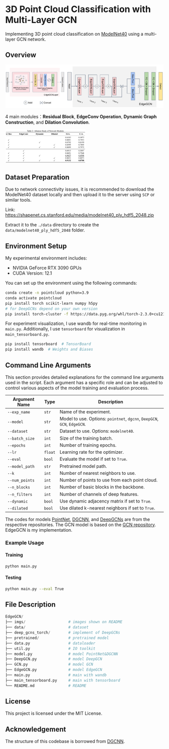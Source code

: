 # 3D Point Cloud Classification with Multi-Layer GCN

Implementing 3D point cloud classification on [ModelNet40](https://modelnet.cs.princeton.edu/) using a multi-layer GCN network.

## Overview

[![framework](.\imgs\framework.png)](https://github.com/tjuDavidWang/Point-Cloud-Classification-with-Multi-GCN/blob/main/imgs/framework.png)

4 main modules：**Residual Block**, **EdgeConv Operation**, **Dynamic Graph Construction**,  and **Dilation Convolution**.

<img src=".\imgs\exp.png" alt="exp" style="zoom:25%;" />

## Dataset Preparation

Due to network connectivity issues, it is recommended to download the ModelNet40 dataset locally and then upload it to the server using `SCP` or similar tools.

Link: https://shapenet.cs.stanford.edu/media/modelnet40_ply_hdf5_2048.zip

Extract it to the `./data` directory to create the `data/modelnet40_ply_hdf5_2048` folder.

## Environment Setup

My experimental environment includes:

- NVIDIA GeForce RTX 3090 GPUs
- CUDA Version: 12.1

You can set up the environment using the following commands:

```sh
conda create -n pointcloud python=3.9
conda activate pointcloud
pip install torch scikit-learn numpy h5py
# for DeepGCNs depend on your own version
pip install torch-cluster -f https://data.pyg.org/whl/torch-2.3.0+cu121.html
```

For experiment visualization, I use wandb for real-time monitoring in `main.py`. Additionally, I use `tensorboard` for visualization in `main_tensorboard.py`.

```sh
pip install tensorboard  # TensorBoard
pip install wandb  # Weights and Biases
```

## Command Line Arguments

This section provides detailed explanations for the command line arguments used in the script. Each argument has a specific role and can be adjusted to control various aspects of the model training and evaluation process.

| Argument Name  | Type    | Description                                                  |
| -------------- | ------- | ------------------------------------------------------------ |
| `--exp_name`   | `str`   | Name of the experiment.                                      |
| `--model`      | `str`   | Model to use. Options: `pointnet`, `dgcnn`, `DeepGCN`, `GCN`, `EdgeGCN`. |
| `--dataset`    | `str`   | Dataset to use. Options: `modelnet40`.                       |
| `--batch_size` | `int`   | Size of the training batch.                                  |
| `--epochs`     | `int`   | Number of training epochs.                                   |
| `--lr`         | `float` | Learning rate for the optimizer.                             |
| `--eval`       | `bool`  | Evaluate the model if set to `True`.                         |
| `--model_path` | `str`   | Pretrained model path.                                       |
| `--k`          | `int`   | Number of nearest neighbors to use.                          |
| `--num_points` | `int`   | Number of points to use from each point cloud.               |
| `--n_blocks`   | `int`   | Number of basic blocks in the backbone.                      |
| `--n_filters`  | `int`   | Number of channels of deep features.                         |
| `--dynamic`    | `bool`  | Use dynamic adjacency matrix if set to `True`.               |
| `--dilated`    | `bool`  | Use dilated k-nearest neighbors if set to `True`.            |

The codes for models [PointNet](https://github.com/charlesq34/pointnet), [DGCNN](https://github.com/WangYueFt/dgcnn), and [DeepGCNs](https://github.com/lightaime/deep_gcns_torch) are from the respective repositories. The GCN model is based on the [GCN repository](https://github.com/tkipf/pygcn). EdgeGCN is my implementation.

### Example Usage

#### Training

```bash
python main.py
```

#### Testing

```bash
python main.py --eval True
```

## File Description

```python
EdgeGCN/
├── imgs/ 					# images shown on README
├── data/ 					# dataset
├── deep_gcns_torch/		# implement of DeepGCNs
├── pretrained/				# pretrained model
├── data.py					# dataloader
├── util.py					# IO toolkit
├── model.py				# model PointNet&DGCNN
├── DeepGCN.py				# model DeepGCN
├── GCN.py					# model GCN
├── EdgeGCN.py				# model EdgeGCN
├── main.py					# main with wandb
├── main_tensorboard.py		# main with tensorboard
└── README.md				# README
```

## License

This project is licensed under the MIT License.

## Acknowledgement

The structure of this codebase is borrowed from [DGCNN](https://github.com/WangYueFt/dgcnn).

